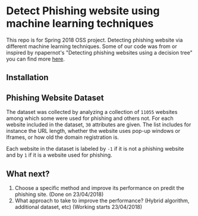 # Detect Phishing website using machine learning techniques
This repo is for Spring 2018 OSS project. Detecting phishing website via different machine learning techniques. Some of our code was from or inspired by npapernot's "Detecting phishing websites using a decision tree" you can find more [here](https://github.com/npapernot/phishing-detection).

## Installation

## Phishing Website Dataset

The dataset was collected by analyzing a collection of `11055` websites 
among which some were used for phishing and others not. For each website 
included in the dataset, `30` attributes are given.
The list includes for instance the URL length, whether the website
uses pop-up windows or Iframes, or how old the domain registration is.

Each website in the dataset is labeled by `-1` if it is not a phishing
website and by `1` if it is a website used for phishing.

## What next?
1. Choose a specific method and improve its performance on predit the phishing site.
(Done on 23/04/2018)
2. What approach to take to improve the performance? (Hybrid algorithm, additional dataset, etc)
(Working starts 23/04/2018)
